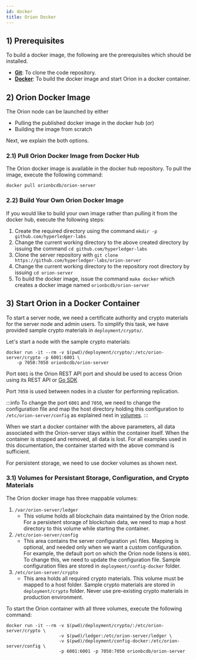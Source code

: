 ```yaml
---
id: docker
title: Orion Docker
---
```


<!--
 Copyright IBM Corp. All Rights Reserved.

 SPDX-License-Identifier: CC-BY-4.0
 -->

## 1) Prerequisites

To build a docker image, the following are the prerequisites which should be installed.

  - **[Git](https://github.com/git-guides/install-git)**: To clone the code repository.
  - **[Docker](https://www.docker.com)**: To build the docker image and start Orion in a docker container.

## 2) Orion Docker Image

The Orion node can be launched by either

   - Pulling the published docker image in the docker hub (or)
   - Building the image from scratch

Next, we explain the both options.

### 2.1) Pull Orion Docker Image from Docker Hub

The Orion docker image is available in the docker hub repository. To pull the image, execute the following command:
```
docker pull orionbcdb/orion-server
```

### 2.2) Build Your Own Orion Docker Image

If you would like to build your own image rather than pulling it from the docker hub, execute the following steps:

  1. Create the required directory using the command `mkdir -p github.com/hyperledger-labs`
  2. Change the current working directory to the above created directory by issuing the command `cd github.com/hyperledger-labs`
  3. Clone the server repository with `git clone https://github.com/hyperledger-labs/orion-server`
  4. Change the current working directory to the repository root directory by issuing `cd orion-server`
  5. To build the docker image, issue the command `make docker` which creates a docker image named `orionbcdb/orion-server`

## 3) Start Orion in a Docker Container

To start a server node, we need a certificate authority and crypto materials for the server node and admin users. To simplify this task, we have provided sample crypto materials in `deployment/crypto/`.

Let's start a node with the sample crypto materials:

```docker
docker run -it --rm -v $(pwd)/deployment/crypto/:/etc/orion-server/crypto -p 6001:6001 \
    -p 7050:7050 orionbcdb/orion-server
```

Port `6001` is the Orion REST API port and should be used to access Orion using its REST API or [Go SDK](https://github.com/hyperledger-labs/orion-sdk-go/)

Port `7050` is used between nodes in a cluster for performing replication.

:::info
To change the port `6001` and `7050`, we need to change the configuration file and map the host directory holding this configuration to `/etc/orion-server/config`
as explained next in [volumes](#31-volumes-for-persistant-storage-configuration-and-crypto-materials).
:::

When we start a docker container with the above parameters, all data associated with the Orion-server stays within the container itself.
When the container is stopped and removed, all data is lost. For all examples used in this documentation, the container started with the above command is sufficient.

For persistent storage, we need to use docker volumes as shown next.

### 3.1) Volumes for Persistant Storage, Configuration, and Crypto Materials

The Orion docker image has three mappable volumes:
  1. `/var/orion-server/ledger`
      - This volume holds all blockchain data maintained by the Orion node. For a persistent storage of blockchain data, we need to map a host directory to this volume while starting the container.
  2.  `/etc/orion-server/config`
      - This area contains the server configuration `yml` files. Mapping is optional, and needed only when we want a custom configuration. For example, the default port on which the Orion node listens is `6001`. To change this, we need to update the configuration file. Sample configuration files are stored in `deployment/config-docker` folder.
  3. `/etc/orion-server/crypto`
      - This area holds all required crypto materials. This volume must be mapped to a host folder. Sample crypto materials are stored in `deployment/crypto` folder. Never use pre-existing crypto materials in production environment.

To start the Orion container with all three volumes, execute the following command:
```
docker run -it --rm -v $(pwd)/deployment/crypto/:/etc/orion-server/crypto \
                    -v $(pwd)/ledger:/etc/orion-server/ledger \
                    -v $(pwd)/deployment/config-docker:/etc/orion-server/config \
                    -p 6001:6001 -p 7050:7050 orionbcdb/orion-server
```
